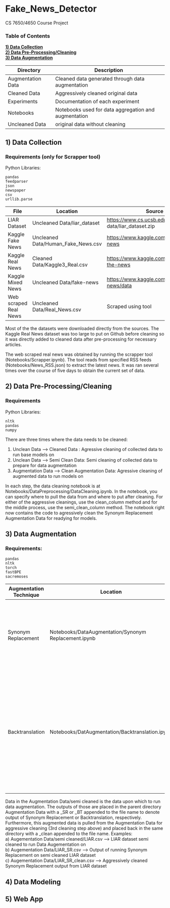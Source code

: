 # Fake_News_Detector
CS 7650/4650 Course Project

### Table of Contents
**[1) Data Collection](#1-data-collection)**<br>
**[2) Data Pre-Processing/Cleaning](#2-data-pre-processingcleaning)**<br>
**[3) Data Augmentation](#3-data-augmentation)**<br>



| Directory               | Description                                                              |
|-------------------------|--------------------------------------------------------------------------|
| Augmentation Data | Cleaned data generated through data augmentation |
| Cleaned Data | Aggressively cleaned original data  |
| Experiments | Documentation of each experiment |
| Notebooks | Notebooks used for data aggregation and augmentation |
| Uncleaned Data | original data without cleaning |

## 1) Data Collection
### Requirements (only for Scrapper tool)
Python Libraries:
```
pandas
feedparser
json
newspaper
csv
urllib.parse
```

| File | Location | Source|
|--------------|--------------------------|----------------------|
| LIAR Dataset | Uncleaned Data/liar_dataset | https://www.cs.ucsb.edu/ ̃william/ data/liar_dataset.zip |
| Kaggle Fake News | Uncleaned Data/Human_Fake_News.csv | https://www.kaggle.com/mrisdal/fake-news |
| Kaggle Real News | Cleaned Data/Kaggle3_Real.csv | https://www.kaggle.com/snapcrack/all-the-news |
| Kaggle Mixed News | Uncleaned Data/fake-news | https://www.kaggle.com/c/fake-news/data |
| Web scraped Real News | Uncleaned Data/Real_News.csv | Scraped using tool|

Most of the the datasets were downloaded directly from the sources. The Kaggle Real News dataset was too large to put on Github before cleaning so it was directly added to cleaned data after pre-processing for necessary articles.

The web scraped real news was obtained by running the scrapper tool (Notebooks/Scrapper.ipynb). The tool reads from specified RSS feeds (Notebooks/News_RSS.json) to extract the latest news. It was ran several times over the course of five days to obtain the current set of data.


## 2) Data Pre-Processing/Cleaning
### Requirements
Python Libraries:
```
nltk
pandas
numpy
```

There are three times where the data needs to be cleaned:
1) Unclean Data  --> Cleaned Data :
    Agressive cleaning of collected data to run base models on
2) Unclean Data --> Semi Clean Data:
    Semi cleaning of collected data to prepare for data augmentation
3) Augmentation Data --> Clean Augmentation Data:
    Agressive cleaning of augmented data to run models on

In each step, the data cleaning notebook is at Notebooks/DataPreprocessing/DataCleaning.ipynb. In the notebook, you can specify where to pull the data from and where to put after cleaning. For either of the aggressive cleanings, use the clean_column method and for the middle process, use the semi_clean_column method. The notebook right now contains the code to agressively clean the Synonym Replacement Augmentation Data for readying for models.

## 3) Data Augmentation
### Requirements:
```
pandas
nltk
torch
fastBPE
sacremoses
```
| Augmentation Technique   | Location  | Steps |
|-------------------------|---------------------| ------------------------------------------|
|Synonym Replacement| Notebooks/DataAugmentation/Synonym Replacement.ipynb | Run the notebook and it will automatically collect the semi clean data and run Synonym Replacement. Takes about 5 minutes.|
|Backtranslation | Notebooks/DatAugmentation/Backtranslation.ipynb | Highly recommend to run on Google Colab with GPU Enabled. Copy the semi cleaned data into the "contents" and give access to your google drive account, from where you can take the backtranslation data. Takes about 26 hours with GPU.|

Data in the Augmentation Data/semi cleaned is the data upon which to run data augmentation. The outputs of those are placed in the parent directory Augmentation Data with a \_SR or \_BT appended to the file name to denote output of Synonym Replacement or Backtranslation, respectively. Furthermore, this augmented data is pulled from the Augmentation Data for aggressive cleaning (3rd cleaning step above) and placed back in the same directory with a \_clean appended to the file name.
Examples:  
a) Augementation Data/semi cleaned/LIAR.csv --> LIAR dataset semi cleaned to run Data Augementation on  
b) Augementation Data/LIAR_SR.csv --> Output of running Synonym Replacement on semi cleaned LIAR dataset  
c) Augementation Data/LIAR_SR_clean.csv --> Aggressively cleaned Synonym Replacement output from LIAR dataset

## 4) Data Modeling

## 5) Web App
